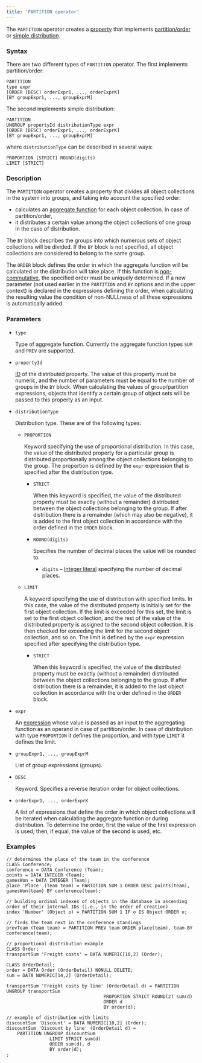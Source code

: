 ```yaml
---
title: 'PARTITION operator'
---
```


The `PARTITION` operator creates a [property](Properties.md) that implements [partition/order](Partitioning_sorting_PARTITION_..._ORDER.md) or [simple distribution](Distribution_UNGROUP.md).

### Syntax

There are two different types of `PARTITION` operator. The first implements partition/order:

    PARTITION 
    type expr
    [ORDER [DESC] orderExpr1, ..., orderExprK]
    [BY groupExpr1, ..., groupExprM]

The second implements simple distribution:

    PARTITION 
    UNGROUP propertyId distributionType expr
    [ORDER [DESC] orderExpr1, ..., orderExprK]
    [BY groupExpr1, ..., groupExprM]

where `distributionType` can be described in several ways:

    PROPORTION [STRICT] ROUND(digits)
    LIMIT [STRICT]

### Description

The `PARTITION` operator creates a property that divides all object collections in the system into groups, and taking into account the specified order:

-   calculates an [aggregate function](Set_operations.md) for each object collection. In case of partition/order,
-   it distributes a certain value among the object collections of one group in the case of distribution.

The `BY` block describes the groups into which numerous sets of object collections will be divided. If the `BY` block is not specified, all object collections are considered to belong to the same group. 

The `ORDER` block defines the order in which the aggregate function will be calculated or the distribution will take place. If this function is [non-commutative](Set_operations.md), the specified order must be uniquely determined. If a new parameter (not used earlier in the  `PARTITION` and `BY` options and in the upper context) is declared in the expressions defining the order, when calculating the resulting value the condition of non-NULLness of all these expressions is automatically added.

### Parameters

- `type`

    Type of aggregate function. Currently the aggregate function types `SUM` and `PREV` are supported.

- `propertyId`

    [ID](IDs.md#propertyid-broken) of the distributed property. The value of this property must be numeric, and the number of parameters must be equal to the number of groups in the `BY` block. When calculating the values of group/partition expressions, objects that identify a certain group of object sets will be passed to this property as an input.

- `distributionType`

    Distribution type. These are of the following types:

    - `PROPORTION`

        Keyword specifying the use of proportional distribution. In this case, the value of the distributed property for a particular group is distributed proportionally among the object collections belonging to the group. The proportion is defined by the `expr` expression that is specified after the distribution type.

        - `STRICT`

            When this keyword is specified, the value of the distributed property must be exactly (without a remainder) distributed between the object collections belonging to the group. If after distribution there is a remainder (which may also be negative), it is added to the first object collection in accordance with the order defined in the `ORDER` block.

        - `ROUND(digits)`

            Specifies the number of decimal places the value will be rounded to.

            - `digits` – [Integer literal](Literals.md#intliteral-broken) specifying the number of decimal places. 

    - `LIMIT`

        A keyword specifying the use of distribution with specified limits. In this case, the value of the distributed property is initially set for the first object collection. If the limit is exceeded for this set, the limit is set to the first object collection, and the rest of the value of the distributed property is assigned to the second object collection. It is then checked for exceeding the limit for the second object collection, and so on. The limit is defined by the `expr` expression specified after specifying the distribution type.

        - `STRICT`

            When this keyword is specified, the value of the distributed property must be exactly (without a remainder) distributed between the object collections belonging to the group. If after distribution there is a remainder, it is added to the last object collection in accordance with the order defined in the `ORDER` block.

- `expr`

    An [expression](Expression.md) whose value is passed as an input to the aggregating function as an operand in case of partition/order. In case of distribution with type `PROPORTION` it defines the proportion, and with type `LIMIT` it defines the limit.

- `groupExpr1, ..., groupExprM`  

    List of group expressions (groups). 

- `DESC`

    Keyword. Specifies a reverse iteration order for object collections. 

- `orderExpr1, ..., orderExprK`

    A list of expressions that define the order in which object collections will be iterated when calculating the aggregate function or during distribution. To determine the order, first the value of the first expression is used; then, if equal, the value of the second is used, etc. 

### Examples

```lsf
// determines the place of the team in the conference
CLASS Conference;
conference = DATA Conference (Team);
points = DATA INTEGER (Team);
gamesWon = DATA INTEGER (Team);
place 'Place' (Team team) = PARTITION SUM 1 ORDER DESC points(team), gamesWon(team) BY conference(team);

// building ordinal indexes of objects in the database in ascending order of their internal IDs (i.e., in the order of creation)
index 'Number' (Object o) = PARTITION SUM 1 IF o IS Object ORDER o;

// finds the team next in the conference standings
prevTeam (Team team) = PARTITION PREV team ORDER place(team), team BY conference(team);

// proportional distribution example
CLASS Order;
transportSum 'Freight costs' = DATA NUMERIC[10,2] (Order);

CLASS OrderDetail;
order = DATA Order (OrderDetail) NONULL DELETE;
sum = DATA NUMERIC[14,2] (OrderDetail);

transportSum 'Freight costs by line' (OrderDetail d) = PARTITION UNGROUP transportSum
                                    PROPORTION STRICT ROUND(2) sum(d)
                                    ORDER d
                                    BY order(d);

// example of distribution with limits
discountSum 'Discount' = DATA NUMERIC[10,2] (Order);
discountSum 'Discount by line' (OrderDetail d) =
    PARTITION UNGROUP discountSum
                LIMIT STRICT sum(d)
                ORDER sum(d), d
                BY order(d);
;
```
